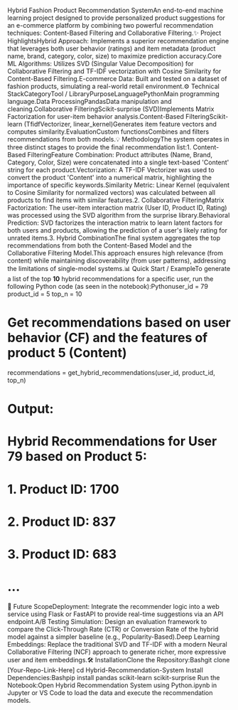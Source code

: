 Hybrid Fashion Product Recommendation SystemAn end-to-end machine learning project designed to provide personalized product suggestions for an e-commerce platform by combining two powerful recommendation techniques: Content-Based Filtering and Collaborative Filtering.✨ Project HighlightsHybrid Approach: Implements a superior recommendation engine that leverages both user behavior (ratings) and item metadata (product name, brand, category, color, size) to maximize prediction accuracy.Core ML Algorithms: Utilizes $\mathbf{\text{SVD (Singular Value Decomposition)}}$ for Collaborative Filtering and $\mathbf{\text{TF-IDF}}$ vectorization with Cosine Similarity for Content-Based Filtering.E-commerce Data: Built and tested on a dataset of fashion products, simulating a real-world retail environment.⚙️ Technical StackCategoryTool / LibraryPurposeLanguagePythonMain programming language.Data ProcessingPandasData manipulation and cleaning.Collaborative FilteringScikit-surprise (SVD)Implements Matrix Factorization for user-item behavior analysis.Content-Based FilteringScikit-learn (TfidfVectorizer, linear_kernel)Generates item feature vectors and computes similarity.EvaluationCustom functionsCombines and filters recommendations from both models.💡 MethodologyThe system operates in three distinct stages to provide the final recommendation list:1. Content-Based FilteringFeature Combination: Product attributes (Name, Brand, Category, Color, Size) were concatenated into a single text-based 'Content' string for each product.Vectorization: A $\mathbf{\text{TF-IDF Vectorizer}}$ was used to convert the product 'Content' into a numerical matrix, highlighting the importance of specific keywords.Similarity Metric: Linear Kernel (equivalent to Cosine Similarity for normalized vectors) was calculated between all products to find items with similar features.2. Collaborative FilteringMatrix Factorization: The user-item interaction matrix (User ID, Product ID, Rating) was processed using the $\mathbf{\text{SVD algorithm}}$ from the surprise library.Behavioral Prediction: SVD factorizes the interaction matrix to learn latent factors for both users and products, allowing the prediction of a user's likely rating for unrated items.3. Hybrid CombinationThe final system aggregates the top recommendations from both the Content-Based Model and the Collaborative Filtering Model.This approach ensures high relevance (from content) while maintaining discoverability (from user patterns), addressing the limitations of single-model systems.📊 Quick Start / ExampleTo generate a list of the top $\mathbf{10}$ hybrid recommendations for a specific user, run the following Python code (as seen in the notebook):Pythonuser_id = 79
product_id = 5
top_n = 10

# Get recommendations based on user behavior (CF) and the features of product 5 (Content)
recommendations = get_hybrid_recommendations(user_id, product_id, top_n)

# Output:
# Hybrid Recommendations for User 79 based on Product 5:
# 1. Product ID: 1700
# 2. Product ID: 837
# 3. Product ID: 683
# ...
🚀 Future ScopeDeployment: Integrate the recommender logic into a web service using Flask or FastAPI to provide real-time suggestions via an API endpoint.A/B Testing Simulation: Design an evaluation framework to compare the Click-Through Rate (CTR) or Conversion Rate of the hybrid model against a simpler baseline (e.g., Popularity-Based).Deep Learning Embeddings: Replace the traditional SVD and TF-IDF with a modern Neural Collaborative Filtering (NCF) approach to generate richer, more expressive user and item embeddings.🛠️ InstallationClone the Repository:Bashgit clone [Your-Repo-Link-Here]
cd Hybrid-Recommendation-System
Install Dependencies:Bashpip install pandas scikit-learn scikit-surprise
Run the Notebook:Open Hybrid Recommendation System using Python.ipynb in Jupyter or VS Code to load the data and execute the recommendation models.
